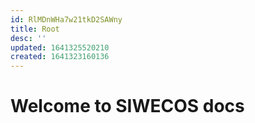 ```yaml
---
id: RlMDnWHa7w21tkD2SAWny
title: Root
desc: ''
updated: 1641325520210
created: 1641323160136
---
```

# Welcome to SIWECOS docs
